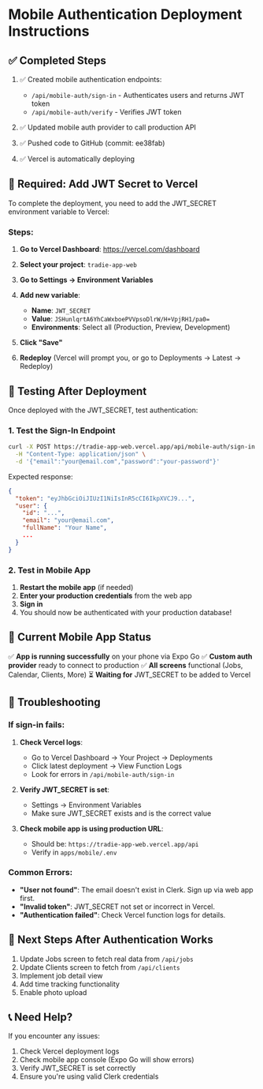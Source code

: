 # Mobile Authentication Deployment Instructions

## ✅ Completed Steps

1. ✅ Created mobile authentication endpoints:
   - `/api/mobile-auth/sign-in` - Authenticates users and returns JWT token
   - `/api/mobile-auth/verify` - Verifies JWT token

2. ✅ Updated mobile auth provider to call production API

3. ✅ Pushed code to GitHub (commit: ee38fab)

4. ✅ Vercel is automatically deploying

## 🔐 Required: Add JWT Secret to Vercel

To complete the deployment, you need to add the JWT_SECRET environment variable to Vercel:

### Steps:

1. **Go to Vercel Dashboard**: https://vercel.com/dashboard

2. **Select your project**: `tradie-app-web`

3. **Go to Settings → Environment Variables**

4. **Add new variable**:
   - **Name**: `JWT_SECRET`
   - **Value**: `JSHunlqrtA6YhCaWxboePVVpsoDlrW/H+VpjRH1/pa0=`
   - **Environments**: Select all (Production, Preview, Development)

5. **Click "Save"**

6. **Redeploy** (Vercel will prompt you, or go to Deployments → Latest → Redeploy)

## 🧪 Testing After Deployment

Once deployed with the JWT_SECRET, test authentication:

### 1. Test the Sign-In Endpoint

```bash
curl -X POST https://tradie-app-web.vercel.app/api/mobile-auth/sign-in \
  -H "Content-Type: application/json" \
  -d '{"email":"your@email.com","password":"your-password"}'
```

Expected response:
```json
{
  "token": "eyJhbGciOiJIUzI1NiIsInR5cCI6IkpXVCJ9...",
  "user": {
    "id": "...",
    "email": "your@email.com",
    "fullName": "Your Name",
    ...
  }
}
```

### 2. Test in Mobile App

1. **Restart the mobile app** (if needed)
2. **Enter your production credentials** from the web app
3. **Sign in**
4. You should now be authenticated with your production database!

## 📱 Current Mobile App Status

✅ **App is running successfully** on your phone via Expo Go
✅ **Custom auth provider** ready to connect to production
✅ **All screens** functional (Jobs, Calendar, Clients, More)
⏳ **Waiting for** JWT_SECRET to be added to Vercel

## 🔧 Troubleshooting

### If sign-in fails:

1. **Check Vercel logs**:
   - Go to Vercel Dashboard → Your Project → Deployments
   - Click latest deployment → View Function Logs
   - Look for errors in `/api/mobile-auth/sign-in`

2. **Verify JWT_SECRET is set**:
   - Settings → Environment Variables
   - Make sure JWT_SECRET exists and is the correct value

3. **Check mobile app is using production URL**:
   - Should be: `https://tradie-app-web.vercel.app/api`
   - Verify in `apps/mobile/.env`

### Common Errors:

- **"User not found"**: The email doesn't exist in Clerk. Sign up via web app first.
- **"Invalid token"**: JWT_SECRET not set or incorrect in Vercel.
- **"Authentication failed"**: Check Vercel function logs for details.

## 🎯 Next Steps After Authentication Works

1. Update Jobs screen to fetch real data from `/api/jobs`
2. Update Clients screen to fetch from `/api/clients`
3. Implement job detail view
4. Add time tracking functionality
5. Enable photo upload

## 📞 Need Help?

If you encounter any issues:
1. Check Vercel deployment logs
2. Check mobile app console (Expo Go will show errors)
3. Verify JWT_SECRET is set correctly
4. Ensure you're using valid Clerk credentials
